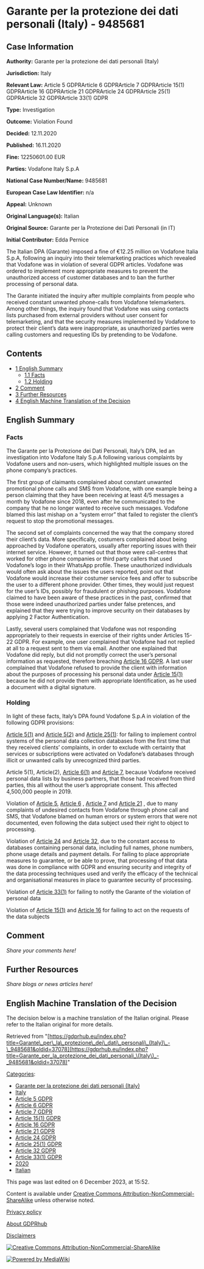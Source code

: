 # Garante per la protezione dei dati personali (Italy) - 9485681

## Case Information

**Authority:** Garante per la protezione dei dati personali (Italy)

**Jurisdiction:** Italy

**Relevant Law:** Article 5 GDPRArticle 6 GDPRArticle 7 GDPRArticle 15(1) GDPRArticle 16 GDPRArticle 21 GDPRArticle 24 GDPRArticle 25(1) GDPRArticle 32 GDPRArticle 33(1) GDPR

**Type:** Investigation

**Outcome:** Violation Found

**Decided:** 12.11.2020

**Published:** 16.11.2020

**Fine:** 12250601.00 EUR

**Parties:** Vodafone Italy S.p.A

**National Case Number/Name:** 9485681

**European Case Law Identifier:** n/a

**Appeal:** Unknown

**Original Language(s):** Italian

**Original Source:** Garante per la Protezione dei Dati Personali (in IT)

**Initial Contributor:** Edda Pernice

The Italian DPA (Garante) imposed a fine of €12.25 million on Vodafone Italia S.p.A, following an inquiry into their telemarketing practices which revealed that Vodafone was in violation of several GDPR articles. Vodafone was ordered to implement more appropriate measures to prevent the unauthorized access of customer databases and to ban the further processing of personal data.

The Garante initiated the inquiry after multiple complaints from people who received constant unwanted phone-calls from Vodafone telemarketers. Among other things, the inquiry found that Vodafone was using contacts lists purchased from external providers without user consent for telemarketing, and that the security measures implemented by Vodafone to protect their client’s data were inappropriate, as unauthorized parties were calling customers and requesting IDs by pretending to be Vodafone.

## Contents

*   [1 English Summary](#English_Summary)
    *   [1.1 Facts](#Facts)
    *   [1.2 Holding](#Holding)
*   [2 Comment](#Comment)
*   [3 Further Resources](#Further_Resources)
*   [4 English Machine Translation of the Decision](#English_Machine_Translation_of_the_Decision)

## English Summary

### Facts

The Garante per la Protezione dei Dati Personali, Italy’s DPA, led an investigation into Vodafone Italy S.p.A following various complaints by Vodafone users and non-users, which highlighted multiple issues on the phone company’s practices.

The first group of claimants complained about constant unwanted promotional phone calls and SMS from Vodafone, with one example being a person claiming that they have been receiving at least 4/5 messages a month by Vodafone since 2018, even after he communicated to the company that he no longer wanted to receive such messages. Vodafone blamed this last mishap on a “system error” that failed to register the client’s request to stop the promotional messages.

The second set of complaints concerned the way that the company stored their client’s data. More specifically, costumers complained about being approached by Vodafone operators, usually after reporting issues with their internet service. However, it turned out that those were call-centres that worked for other phone companies or third party callers that used Vodafone’s logo in their WhatsApp profile. These unauthorized individuals would often ask about the issues the users reported, point out that Vodafone would increase their costumer service fees and offer to subscribe the user to a different phone provider. Other times, they would just request for the user’s IDs, possibly for fraudulent or phishing purposes. Vodafone claimed to have been aware of these practices in the past, confirmed that those were indeed unauthorized parties under false pretences, and explained that they were trying to improve security on their databases by applying 2 Factor Authentication.

Lastly, several users complained that Vodafone was not responding appropriately to their requests in exercise of their rights under Articles 15-22 GDPR. For example, one user complained that Vodafone had not replied at all to a request sent to them via email. Another one explained that Vodafone did reply, but did not promptly correct the user’s personal information as requested, therefore breaching [Article 16 GDPR](/index.php?title=Article_16_GDPR "Article 16 GDPR"). A last user complained that Vodafone refused to provide the client with information about the purposes of processing his personal data under [Article 15(1)](/index.php?title=Article_15_GDPR#1 "Article 15 GDPR") because he did not provide them with appropriate Identification, as he used a document with a digital signature.

### Holding

In light of these facts, Italy’s DPA found Vodafone S.p.A in violation of the following GDPR provisions:

[Article 5(1)](/index.php?title=Article_5_GDPR#1 "Article 5 GDPR") and [Article 5(2)](/index.php?title=Article_5_GDPR#2 "Article 5 GDPR") and [Article 25(1)](/index.php?title=Article_25_GDPR#1 "Article 25 GDPR"): for failing to implement control systems of the personal data collection databases from the first time that they received clients’ complaints, in order to exclude with certainty that services or subscriptions were activated on Vodafone’s databases through illicit or unwanted calls by unrecognized third parties.

Article 5(1), Article(2), [Article 6(1)](/index.php?title=Article_6_GDPR#1 "Article 6 GDPR") and [Article 7](/index.php?title=Article_7_GDPR "Article 7 GDPR"), because Vodafone received personal data lists by business partners, that those had received from third parties, this all without the user’s appropriate consent. This affected 4,500,000 people in 2019.

Violation of [Article 5](/index.php?title=Article_5_GDPR "Article 5 GDPR"), [Article 6](/index.php?title=Article_6_GDPR "Article 6 GDPR") , [Article 7](/index.php?title=Article_7_GDPR "Article 7 GDPR") and [Article 21](/index.php?title=Article_21_GDPR "Article 21 GDPR") , due to many complaints of undesired contacts from Vodafone through phone call and SMS, that Vodafone blamed on human errors or system errors that were not documented, even following the data subject used their right to object to processing.

Violation of [Article 24](/index.php?title=Article_24_GDPR "Article 24 GDPR") and [Article 32](/index.php?title=Article_32_GDPR "Article 32 GDPR"), due to the constant access to databases containing personal data, including full names, phone numbers, phone usage details and payment details. For failing to place appropriate measures to guarantee, or be able to prove, that processing of that data was done in compliance with GDPR and ensuring security and integrity of the data processing techniques used and verify the efficacy of the technical and organisational measures in place to guarantee security of processing.

Violation of [Article 33(1)](/index.php?title=Article_33_GDPR#1 "Article 33 GDPR") for failing to notify the Garante of the violation of personal data

Violation of [Article 15(1)](/index.php?title=Article_15_GDPR#1 "Article 15 GDPR") and [Article 16](/index.php?title=Article_16_GDPR "Article 16 GDPR") for failing to act on the requests of the data subjects

## Comment

_Share your comments here!_

## Further Resources

_Share blogs or news articles here!_

## English Machine Translation of the Decision

The decision below is a machine translation of the Italian original. Please refer to the Italian original for more details.

Retrieved from "[https://gdprhub.eu/index.php?title=Garante\_per\_la\_protezione\_dei\_dati\_personali\_(Italy)\_-\_9485681&oldid=37078](https://gdprhub.eu/index.php?title=Garante_per_la_protezione_dei_dati_personali_\(Italy\)_-_9485681&oldid=37078)"

[Categories](/index.php?title=Special:Categories "Special:Categories"):

*   [Garante per la protezione dei dati personali (Italy)](/index.php?title=Category:Garante_per_la_protezione_dei_dati_personali_\(Italy\) "Category:Garante per la protezione dei dati personali (Italy)")
*   [Italy](/index.php?title=Category:Italy "Category:Italy")
*   [Article 5 GDPR](/index.php?title=Category:Article_5_GDPR "Category:Article 5 GDPR")
*   [Article 6 GDPR](/index.php?title=Category:Article_6_GDPR "Category:Article 6 GDPR")
*   [Article 7 GDPR](/index.php?title=Category:Article_7_GDPR "Category:Article 7 GDPR")
*   [Article 15(1) GDPR](/index.php?title=Category:Article_15\(1\)_GDPR "Category:Article 15(1) GDPR")
*   [Article 16 GDPR](/index.php?title=Category:Article_16_GDPR "Category:Article 16 GDPR")
*   [Article 21 GDPR](/index.php?title=Category:Article_21_GDPR "Category:Article 21 GDPR")
*   [Article 24 GDPR](/index.php?title=Category:Article_24_GDPR "Category:Article 24 GDPR")
*   [Article 25(1) GDPR](/index.php?title=Category:Article_25\(1\)_GDPR "Category:Article 25(1) GDPR")
*   [Article 32 GDPR](/index.php?title=Category:Article_32_GDPR "Category:Article 32 GDPR")
*   [Article 33(1) GDPR](/index.php?title=Category:Article_33\(1\)_GDPR "Category:Article 33(1) GDPR")
*   [2020](/index.php?title=Category:2020 "Category:2020")
*   [Italian](/index.php?title=Category:Italian "Category:Italian")

This page was last edited on 6 December 2023, at 15:52.

Content is available under [Creative Commons Attribution-NonCommercial-ShareAlike](https://creativecommons.org/licenses/by-nc-sa/4.0/) unless otherwise noted.

[Privacy policy](/index.php?title=GDPRhub:Privacy_policy)

[About GDPRhub](/index.php?title=GDPRhub:About)

[Disclaimers](/index.php?title=GDPRhub:General_disclaimer)

[![Creative Commons Attribution-NonCommercial-ShareAlike](/resources/assets/licenses/cc-by-nc-sa.png)](https://creativecommons.org/licenses/by-nc-sa/4.0/)

[![Powered by MediaWiki](/resources/assets/poweredby_mediawiki_88x31.png)](https://www.mediawiki.org/)